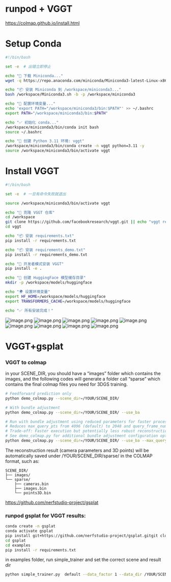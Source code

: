 # runpod + VGGT

https://colmap.github.io/install.html

# Setup Conda

```bash
#!/bin/bash

set -e  # 出错立即停止

echo "🚀 下载 Miniconda..."
wget -q https://repo.anaconda.com/miniconda/Miniconda3-latest-Linux-x86_64.sh -O /workspace/Miniconda3.sh

echo "📦 安装 Miniconda 到 /workspace/miniconda3..."
bash /workspace/Miniconda3.sh -b -p /workspace/miniconda3

echo "🔧 配置环境变量..."
echo 'export PATH="/workspace/miniconda3/bin:$PATH"' >> ~/.bashrc
export PATH="/workspace/miniconda3/bin:$PATH"

echo "✅ 初始化 conda..."
/workspace/miniconda3/bin/conda init bash
source ~/.bashrc

echo "🧪 创建 Python 3.11 环境: vggt"
/workspace/miniconda3/bin/conda create -n vggt python=3.11 -y
source /workspace/miniconda3/bin/activate vggt
```

# Install VGGT

```bash
#!/bin/bash

set -e  # 一旦有命令失败就退出

source /workspace/miniconda3/bin/activate vggt

echo "📁 克隆 VGGT 仓库"
cd /workspace
git clone https://github.com/facebookresearch/vggt.git || echo "vggt repo already exists"
cd vggt

echo "📦 安装 requirements.txt"
pip install -r requirements.txt

echo "📦 安装 requirements_demo.txt"
pip install -r requirements_demo.txt

echo "🔧 开发者模式安装 VGGT"
pip install -e .

echo "📁 创建 HuggingFace 模型缓存目录"
mkdir -p /workspace/models/huggingface

echo "🌍 设置环境变量"
export HF_HOME=/workspace/models/huggingface
export TRANSFORMERS_CACHE=/workspace/models/huggingface

echo "✅ 所有安装完成！"

```

![image.png](images/runpod%20colmap%201cb71bdab3cf80c186c9eb85c894e561/image.png)
![image.png](images/runpod%20colmap%201cb71bdab3cf80c186c9eb85c894e561/image%201.png)
![image.png](images/runpod%20colmap%201cb71bdab3cf80c186c9eb85c894e561/image%202.png)
![image.png](images/runpod%20colmap%201cb71bdab3cf80c186c9eb85c894e561/image%203.png)
![image.png](images/runpod%20colmap%201cb71bdab3cf80c186c9eb85c894e561/image%204.png)
![image.png](images/runpod%20colmap%201cb71bdab3cf80c186c9eb85c894e561/image%205.png)
![image.png](images/runpod%20colmap%201cb71bdab3cf80c186c9eb85c894e561/image%206.png)
![image.png](images/runpod%20colmap%201cb71bdab3cf80c186c9eb85c894e561/image%207.png)
![image.png](images/runpod%20colmap%201cb71bdab3cf80c186c9eb85c894e561/image%208.png)


# VGGT+gsplat

### VGGT to colmap

in your SCENE_DIR, you should have a “images” folder which contains the images, and the following codes will generate a folder call “sparse” which contains the final colmap files you need for 3DGS training.

```bash
# Feedforward prediction only
python demo_colmap.py --scene_dir=/YOUR/SCENE_DIR/ 

# With bundle adjustment
python demo_colmap.py --scene_dir=/YOUR/SCENE_DIR/ --use_ba

# Run with bundle adjustment using reduced parameters for faster processing
# Reduces max_query_pts from 4096 (default) to 2048 and query_frame_num from 8 (default) to 5
# Trade-off: Faster execution but potentially less robust reconstruction in complex scenes (you may consider setting query_frame_num equal to your total number of images) 
# See demo_colmap.py for additional bundle adjustment configuration options
python demo_colmap.py --scene_dir=/YOUR/SCENE_DIR/ --use_ba --max_query_pts=2048 --query_frame_num=5
```
The reconstruction result (camera parameters and 3D points) will be automatically saved under /YOUR/SCENE_DIR/sparse/ in the COLMAP format, such as:
```
SCENE_DIR/
├── images/
└── sparse/
    ├── cameras.bin
    ├── images.bin
    └── points3D.bin
```
https://github.com/nerfstudio-project/gsplat

### runpod gsplat for VGGT results:

```bash
conda create -n gsplat
conda activate gsplat
pip install git+https://github.com/nerfstudio-project/gsplat.gitgit clone https://github.com/nerfstudio-project/gsplat.git
cd gsplat
cd examples
pip install -r requirements.txt
```

in examples folder, run simple_trainer and set the correct scene and result dir

```bash
python simple_trainer.py  default --data_factor 1 --data_dir /YOUR/SCENE_DIR/ --result_dir /YOUR/RESULT_DIR/
```
